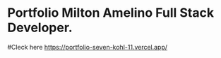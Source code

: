 # Portfolio Milton Amelino Full Stack Developer.
#Cleck here https://portfolio-seven-kohl-11.vercel.app/
